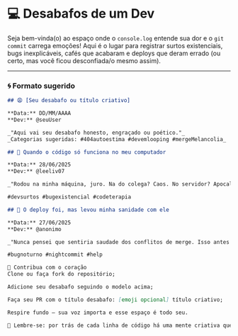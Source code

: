 # 💻 Desabafos de um Dev

Seja bem-vinda(o) ao espaço onde o `console.log` entende sua dor e o `git commit` carrega emoções! Aqui é o lugar para registrar surtos existenciais, bugs inexplicáveis, cafés que acabaram e deploys que deram errado (ou certo, mas você ficou desconfiada/o mesmo assim).

---

### 🌀 Formato sugerido

```md
## 😩 [Seu desabafo ou título criativo]

**Data:** DD/MM/AAAA  
**Dev:** @seuUser

_"Aqui vai seu desabafo honesto, engraçado ou poético."_  
_Categorias sugeridas: #404autoestima #devemlooping #mergeMelancolia_

## 🤯 Quando o código só funciona no meu computador

**Data:** 28/06/2025  
**Dev:** @leeliv07

_"Rodou na minha máquina, juro. Na do colega? Caos. No servidor? Apocalipse."_

#devsurtos #bugexistencial #codeterapia

## 🧃 O deploy foi, mas levou minha sanidade com ele

**Data:** 27/06/2025  
**Dev:** @anonimo

_"Nunca pensei que sentiria saudade dos conflitos de merge. Isso antes do deploy às 23h59."_

#bugnoturno #nightcommit #help

💌 Contribua com o coração
Clone ou faça fork do repositório;

Adicione seu desabafo seguindo o modelo acima;

Faça seu PR com o título desabafo: [emoji opcional] título criativo;

Respire fundo — sua voz importa e esse espaço é todo seu.

🌱 Lembre-se: por trás de cada linha de código há uma mente criativa que também precisa descansar e se expressar. Estamos juntos nesse commit emocional...
